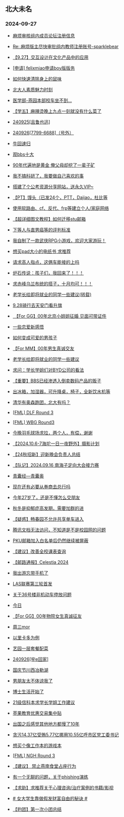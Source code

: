 ## 北大未名 
### 2024-09-27

+ [麻烦审核组内成员论坛注册信息](https://bbs.pku.edu.cn/v2/post-read.php?bid=16&threadid=18850046)

+ [Re: 麻烦版主尽快审批组内教师注册账号-sparklebear](https://bbs.pku.edu.cn/v2/post-read.php?bid=369&threadid=18850045)

+ [【9.27】交互设计在文化产品中的应用](https://bbs.pku.edu.cn/v2/post-read.php?bid=351&threadid=18852035)

+ [[申请] felixmiao申请boy版版务](https://bbs.pku.edu.cn/v2/post-read.php?bid=751&threadid=18850072)

+ [如何快速清除身上的鼠味](https://bbs.pku.edu.cn/v2/post-read.php?bid=138&threadid=18847673)

+ [北大人素质魅力时刻](https://bbs.pku.edu.cn/v2/post-read.php?bid=1431&threadid=18851292)

+ [医学部-燕园本部校车坐不到…](https://bbs.pku.edu.cn/v2/post-read.php?bid=138&threadid=18845458)

+ [【学五】麻辣烫晚上九点一刻就没有什么菜了](https://bbs.pku.edu.cn/v2/post-read.php?bid=1431&threadid=18851922)

+ [240925[且鲁也迅]](https://bbs.pku.edu.cn/v2/post-read.php?bid=104&threadid=18851047)

+ [240926[7799-6688]（号外）](https://bbs.pku.edu.cn/v2/post-read.php?bid=104&threadid=18852282)

+ [牛回速归](https://bbs.pku.edu.cn/v2/post-read.php?bid=249&threadid=18852056)

+ [观bbs十大](https://bbs.pku.edu.cn/v2/post-read.php?bid=55&threadid=18852037)

+ [90年代遍地是黄金 俺父母却挖了一辈子矿](https://bbs.pku.edu.cn/v2/post-read.php?bid=606&threadid=18851176)

+ [我不搞科研了，我要做自己喜欢的事](https://bbs.pku.edu.cn/v2/post-read.php?bid=55&threadid=18850982)

+ [搭建了个公考资源分享网站，送永久VIP~](https://bbs.pku.edu.cn/v2/post-read.php?bid=209&threadid=18850101)

+ [【PT】馒头（已发24个，PTT，Dajiao，杜比等](https://bbs.pku.edu.cn/v2/post-read.php?bid=209&threadid=18679030)

+ [使用软路由、cf、反代、frp等建立个人/家庭网络](https://bbs.pku.edu.cn/v2/post-read.php?bid=35&threadid=18825472)

+ [【超详细图文教程】如何迁移stu邮箱](https://bbs.pku.edu.cn/v2/post-read.php?bid=35&threadid=18851891)

+ [下等人与直男癌等的评判标准](https://bbs.pku.edu.cn/v2/post-read.php?bid=251&threadid=18852135)

+ [我自制了一款武侠RPG小游戏，欢迎大家游玩！](https://bbs.pku.edu.cn/v2/post-read.php?bid=18&threadid=18850100)

+ [想买pad大小的电纸书 求推荐](https://bbs.pku.edu.cn/v2/post-read.php?bid=53&threadid=18849734)

+ [请求高人指点，这俩车能接的上吗](https://bbs.pku.edu.cn/v2/post-read.php?bid=647&threadid=18848645)

+ [炉石传说：孩子们，我回来了！！！](https://bbs.pku.edu.cn/v2/post-read.php?bid=49&threadid=18851119)

+ [求赤峰乌兰布统的搭子，十月均可！！！](https://bbs.pku.edu.cn/v2/post-read.php?bid=94&threadid=18846373)

+ [老学长给即将就业的同学一些建议(转载)](https://bbs.pku.edu.cn/v2/post-read.php?bid=72&threadid=18852018)

+ [9.28骑行去天安门看升旗](https://bbs.pku.edu.cn/v2/post-read.php?bid=94&threadid=18848511)

+ [ 【For GG】00年北京小姐姐征婚 见面可带证件](https://bbs.pku.edu.cn/v2/post-read.php?bid=167&threadid=18791347)

+ [一些恋爱新感悟](https://bbs.pku.edu.cn/v2/post-read.php?bid=47&threadid=18848326)

+ [如何变成可爱的男孩子](https://bbs.pku.edu.cn/v2/post-read.php?bid=52&threadid=18852221)

+ [【For MM】00年男生真诚交友](https://bbs.pku.edu.cn/v2/post-read.php?bid=167&threadid=18852217)

+ [老学长给即将就业的同学一些建议](https://bbs.pku.edu.cn/v2/post-read.php?bid=99&threadid=18852018)

+ [求问：学长学姐们对BYD公司的看法](https://bbs.pku.edu.cn/v2/post-read.php?bid=99&threadid=18852194)

+ [【重要】BBS已经渗透入倒卖数码产品的贩子](https://bbs.pku.edu.cn/v2/post-read.php?bid=71&threadid=18850240)

+ [出冰箱，加湿器，可升降桌，椅子，全新饮水机等](https://bbs.pku.edu.cn/v2/post-read.php?bid=71&threadid=18851150)

+ [清华有奥森跑团，北大有吗？](https://bbs.pku.edu.cn/v2/post-read.php?bid=861&threadid=18851940)

+ [[FML] DLF Round 3](https://bbs.pku.edu.cn/v2/post-read.php?bid=519&threadid=18852281)

+ [[FML] WBG Round3](https://bbs.pku.edu.cn/v2/post-read.php?bid=519&threadid=18849941)

+ [今晚羽毛球场求拉，两个人，有偿，谢谢](https://bbs.pku.edu.cn/v2/post-read.php?bid=77&threadid=18851995)

+ [【2024.10.6-7海坨一日一夜野外】摄影计划](https://bbs.pku.edu.cn/v2/post-read.php?bid=224&threadid=18852223)

+ [【24秋招新】迎新晚会负责人总结](https://bbs.pku.edu.cn/v2/post-read.php?bid=224&threadid=18852207)

+ [【队记】2024.09.16 南海子定向大会接力赛](https://bbs.pku.edu.cn/v2/post-read.php?bid=952&threadid=18851303)

+ [青囊经—青囊奥](https://bbs.pku.edu.cn/v2/post-read.php?bid=886&threadid=18836661)

+ [现在还有必要从券商去总行吗](https://bbs.pku.edu.cn/v2/post-read.php?bid=690&threadid=18852192)

+ [今年27岁了，还是不懂怎么交朋友](https://bbs.pku.edu.cn/v2/post-read.php?bid=690&threadid=18850523)

+ [秋冬是抑郁症高发期，需要加群的进](https://bbs.pku.edu.cn/v2/post-read.php?bid=396&threadid=16597029)

+ [【疑惑】畅春园不允许共享单车进入](https://bbs.pku.edu.cn/v2/post-read.php?bid=438&threadid=18851350)

+ [腾讯文档无法访问，不知道是不是校园网的问题](https://bbs.pku.edu.cn/v2/post-read.php?bid=668&threadid=18852134)

+ [PKU邮箱加入白名单后仍然继续被屏蔽](https://bbs.pku.edu.cn/v2/post-read.php?bid=668&threadid=18849776)

+ [【建议】改善全校课表查询](https://bbs.pku.edu.cn/v2/post-read.php?bid=438&threadid=18835578)

+ [【邮路通报】Celestia 2024](https://bbs.pku.edu.cn/v2/post-read.php?bid=1367&threadid=18753567)

+ [我出游忘带手机了](https://bbs.pku.edu.cn/v2/post-read.php?bid=519&threadid=18848746)

+ [LAS联赛第三轮首发](https://bbs.pku.edu.cn/v2/post-read.php?bid=519&threadid=18852320)

+ [关于36号楼非机动车停放问题](https://bbs.pku.edu.cn/v2/post-read.php?bid=438&threadid=18852325)

+ [今日](https://bbs.pku.edu.cn/v2/post-read.php?bid=109&threadid=18820598)

+ [【For GG】00年物院女生真诚征友](https://bbs.pku.edu.cn/v2/post-read.php?bid=167&threadid=18852321)

+ [周三mor](https://bbs.pku.edu.cn/v2/post-read.php?bid=468&threadid=18850990)

+ [以里卡多为例](https://bbs.pku.edu.cn/v2/post-read.php?bid=231&threadid=18852339)

+ [艺园一层套餐配菜](https://bbs.pku.edu.cn/v2/post-read.php?bid=1431&threadid=18851124)

+ [240926[牢e回家]](https://bbs.pku.edu.cn/v2/post-read.php?bid=104&threadid=18852164)

+ [国庆节川西冶勒湖](https://bbs.pku.edu.cn/v2/post-read.php?bid=94&threadid=18852358)

+ [男朋友太不体谅我了](https://bbs.pku.edu.cn/v2/post-read.php?bid=36&threadid=18852185)

+ [博士生活开始了](https://bbs.pku.edu.cn/v2/post-read.php?bid=52&threadid=18851814)

+ [21级信科本求学长学姐工作建议](https://bbs.pku.edu.cn/v2/post-read.php?bid=99&threadid=18852150)

+ [苹果教育优惠交易集中贴](https://bbs.pku.edu.cn/v2/post-read.php?bid=71&threadid=18808882)

+ [出国之后感觉其他地方都慢了10年](https://bbs.pku.edu.cn/v2/post-read.php?bid=690&threadid=18852203)

+ [贪污14.37亿受贿5.77亿挪用10.55亿呼市区党工委书记](https://bbs.pku.edu.cn/v2/post-read.php?bid=606&threadid=18836171)

+ [想买个像工作本的游戏本](https://bbs.pku.edu.cn/v2/post-read.php?bid=484&threadid=18852388)

+ [[FML] NGH Round 3](https://bbs.pku.edu.cn/v2/post-read.php?bid=519&threadid=18852392)

+ [【建议】 禁止燕南食堂占座行为](https://bbs.pku.edu.cn/v2/post-read.php?bid=438&threadid=18852390)

+ [有一个无聊的问题，关于phishing演练](https://bbs.pku.edu.cn/v2/post-read.php?bid=668&threadid=18852398)

+ [【求助】求推荐关于心理咨询/治疗案例的书籍/影视](https://bbs.pku.edu.cn/v2/post-read.php?bid=38&threadid=18852236)

+ [# 女大学生靠做假发财富自由的秘诀 #](https://bbs.pku.edu.cn/v2/post-read.php?bid=377&threadid=17429878)

+ [【豹团】第一次小团总结](https://bbs.pku.edu.cn/v2/post-read.php?bid=696&threadid=18851946)

